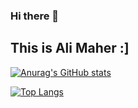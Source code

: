 ### Hi there 👋
## This is Ali Maher :]


[![Anurag's GitHub stats](https://github-readme-stats.vercel.app/api?username=aliiimaher&count_private=true&show_icons=true&theme=maroonblue&include_all_commits=true)](https://github.com/anuraghazra/github-readme-stats)

[![Top Langs](https://github-readme-stats.vercel.app/api/top-langs/?username=aliiimaher&layout=compact&theme=maroongold&langs_count=8)](https://github.com/anuraghazra/github-readme-stats)

<!--
**aliiimaher/aliiimaher** is a ✨ _special_ ✨ repository because its `README.md` (this file) appears on your GitHub profile.

Here are some ideas to get you started:

- 🔭 I’m currently working on ...
- 🌱 I’m currently learning ...
- 👯 I’m looking to collaborate on ...
- 🤔 I’m looking for help with ...
- 💬 Ask me about ...
- 📫 How to reach me: ...
- 😄 Pronouns: ...
- ⚡ Fun fact: ...
-->
